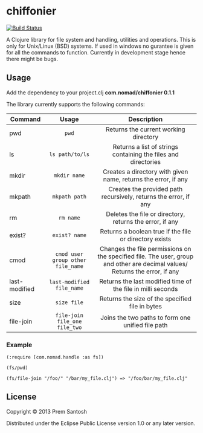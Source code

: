 # chiffonier

[![Build Status](https://secure.travis-ci.org/premsantosh/chiffonier.png)](http://travis-ci.org/premsantosh/chiffonier)

A Clojure library for file system and handling, utilities and operations. This is only for Unix/Linux (BSD) systems. If used in windows no gurantee is given for all the commands to function.
Currently in development stage hence there might be bugs.

## Usage

Add the dependency to your project.clj
**com.nomad/chiffonier 0.1.1**

The library currently supports the following commands:

| Command | Usage | Description |
|-----------| :------------: | :--------------: |
| pwd | `pwd` | Returns the current working directory |
| ls | `ls path/to/ls` | Returns a list of strings containing the files and directories |
| mkdir | `mkdir name` | Creates a directory with given name, returns the error, if any |
| mkpath | `mkpath path` | Creates the provided path recursively, returns the error, if any |
| rm | `rm name` | Deletes the file or directory, returns the error, if any |
| exist? | `exist? name` | Returns a boolean true if the file or directory exists |
| cmod | `cmod user group other file_name` | Changes the file permissions on the specified file. The user, group and other are decimal values/ Returns the error, if any |
| last-modified | `last-modified file_name` | Returns the last modified time of the file in milli seconds |
| size | `size file` | Returns the size of the specified file in bytes |
| file-join | `file-join file_one file_two` | Joins the two paths to form one unified file path |


### Example 

```
(:require [com.nomad.handle :as fs])

(fs/pwd)

(fs/file-join "/foo/" "/bar/my_file.clj") => "/foo/bar/my_file.clj"

```

## License

Copyright © 2013 Prem Santosh

Distributed under the Eclipse Public License version 1.0 or any later version.
